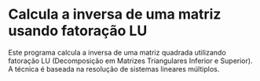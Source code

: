 # Calcula a inversa de uma matriz usando fatoração LU

Este programa calcula a inversa de uma matriz quadrada utilizando fatoração LU (Decomposição em Matrizes Triangulares Inferior e Superior). A técnica é baseada na resolução de sistemas lineares múltiplos.
